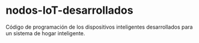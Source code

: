 # nodos-IoT-desarrollados
Código de programación de los dispositivos inteligentes desarrollados para un sistema de hogar inteligente.
